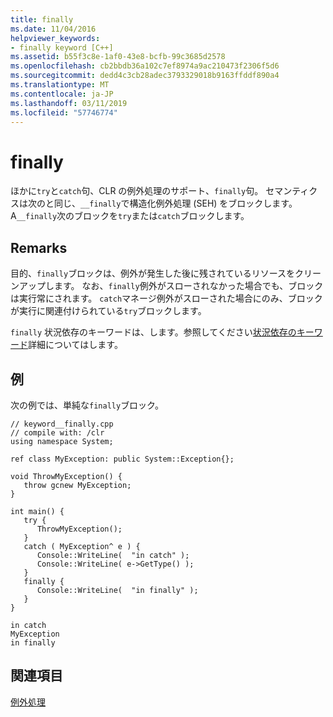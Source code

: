 ```yaml
---
title: finally
ms.date: 11/04/2016
helpviewer_keywords:
- finally keyword [C++]
ms.assetid: b55f3c8e-1af0-43e8-bcfb-99c3685d2578
ms.openlocfilehash: cb2bbdb36a102c7ef8974a9ac210473f2306f5d6
ms.sourcegitcommit: dedd4c3cb28adec3793329018b9163ffddf890a4
ms.translationtype: MT
ms.contentlocale: ja-JP
ms.lasthandoff: 03/11/2019
ms.locfileid: "57746774"
---
```

# <a name="finally"></a>finally

ほかに`try`と`catch`句、CLR の例外処理のサポート、`finally`句。 セマンティクスは次のと同じ、`__finally`で構造化例外処理 (SEH) をブロックします。 A`__finally`次のブロックを`try`または`catch`ブロックします。

## <a name="remarks"></a>Remarks

目的、`finally`ブロックは、例外が発生した後に残されているリソースをクリーンアップします。 なお、`finally`例外がスローされなかった場合でも、ブロックは実行常にされます。 `catch`マネージ例外がスローされた場合にのみ、ブロックが実行に関連付けられている`try`ブロックします。

`finally` 状況依存のキーワードは、します。参照してください[状況依存のキーワード](../windows/context-sensitive-keywords-cpp-component-extensions.md)詳細についてはします。

## <a name="example"></a>例

次の例では、単純な`finally`ブロック。

```
// keyword__finally.cpp
// compile with: /clr
using namespace System;

ref class MyException: public System::Exception{};

void ThrowMyException() {
   throw gcnew MyException;
}

int main() {
   try {
      ThrowMyException();
   }
   catch ( MyException^ e ) {
      Console::WriteLine(  "in catch" );
      Console::WriteLine( e->GetType() );
   }
   finally {
      Console::WriteLine(  "in finally" );
   }
}
```

```Output
in catch
MyException
in finally
```

## <a name="see-also"></a>関連項目

[例外処理](../windows/exception-handling-cpp-component-extensions.md)
